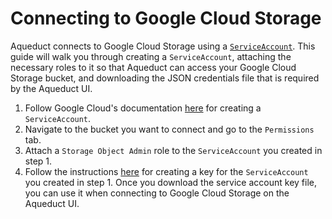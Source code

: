 # Connecting to Google Cloud Storage

Aqueduct connects to Google Cloud Storage using a [`ServiceAccount`](https://cloud.google.com/docs/authentication#service-accounts). This guide will walk you through creating a `ServiceAccount`, attaching the necessary roles to it so that Aqueduct can access your Google Cloud Storage bucket, and downloading the JSON credentials file that is required by the Aqueduct UI.

1. Follow Google Cloud's documentation [here](https://cloud.google.com/iam/docs/creating-managing-service-accounts#iam-service-accounts-create-console) for creating a `ServiceAccount`.
2. Navigate to the bucket you want to connect and go to the `Permissions` tab.&#x20;
3. Attach a `Storage Object Admin` role to the `ServiceAccount` you created in step 1. &#x20;
4. Follow the instructions [here](https://cloud.google.com/iam/docs/creating-managing-service-account-keys) for creating a key for the `ServiceAccount` you created in step 1. Once you download the service account key file, you can use it when connecting to Google Cloud Storage on the Aqueduct UI.
